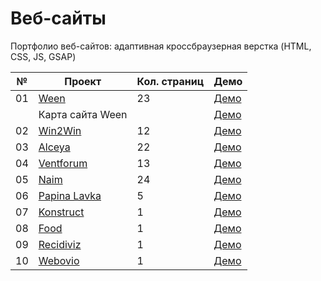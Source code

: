 # Веб-сайты

Портфолио веб-сайтов: адаптивная кроссбраузерная верстка (HTML, CSS, JS, GSAP)

| №  | Проект                                                                                      | Кол. страниц  | Демо                                                    |
| -- | ------------------------------------------------------------------------------------------- | ------------- | ------------------------------------------------------- |
| 01 | [Ween](https://github.com/inteltone/web-sites/tree/master/ween)                             | 23            | [Демо](https://inteltone.ru/web-sites/ween/)            |
|    | Карта сайта Ween                                                                            |               | [Демо](https://inteltone.ru/web-sites/ween/map.html)    |
| 02 | [Win2Win](https://github.com/inteltone/web-sites/tree/master/win2win)                       | 12            | [Демо](https://inteltone.ru/web-sites/win2win/)         |
| 03 | [Alceya](https://github.com/inteltone/web-sites/tree/master/alceya)                         | 22            | [Демо](https://inteltone.ru/web-sites/alceya/)          |
| 04 | [Ventforum](https://github.com/inteltone/web-sites/tree/master/ventforum)                   | 13            | [Демо](https://inteltone.ru/web-sites/ventforum/)       |
| 05 | [Naim](https://github.com/inteltone/web-sites/tree/master/naim)                             | 24            | [Демо](https://inteltone.ru/web-sites/naim/)            |
| 06 | [Papina Lavka](https://github.com/inteltone/web-sites/tree/master/papina-lavka)             |  5            | [Демо](https://inteltone.ru/web-sites/papina-lavka/)    |
| 07 | [Konstruct](https://github.com/inteltone/web-sites/tree/master/konstruct)                   |  1            | [Демо](https://inteltone.ru/web-sites/konstruct/)       |
| 08 | [Food](https://github.com/inteltone/web-sites/tree/master/food)                             |  1            | [Демо](https://inteltone.ru/web-sites/food/)            |
| 09 | [Recidiviz](https://github.com/inteltone/web-sites/tree/master/recidiviz)                   |  1            | [Демо](https://inteltone.ru/web-sites/recidiviz/)       |
| 10 | [Webovio](https://github.com/inteltone/web-sites/tree/master/webovio)                       |  1            | [Демо](https://inteltone.ru/web-sites/webovio/)         |
